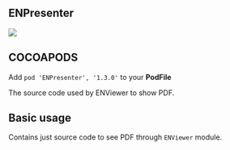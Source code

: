 ## ENPresenter

![](https://badgen.net/badge/stable/1.3.0/blue)

## COCOAPODS

Add `pod 'ENPresenter', '1.3.0'` to your **PodFile**

The source code used by ENViewer to show PDF.

## Basic usage

Contains just source code to see PDF through `ENViewer` module.
